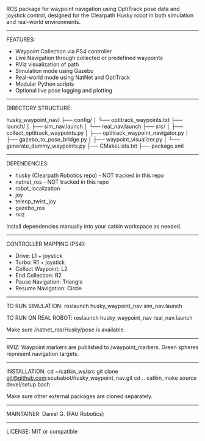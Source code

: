 ROS package for waypoint navigation using OptiTrack pose data and joystick control, designed for the Clearpath Husky robot in both simulation and real-world environments.

---

FEATURES:
- Waypoint Collection via PS4 controller
- Live Navigation through collected or predefined waypoints
- RViz visualization of path
- Simulation mode using Gazebo
- Real-world mode using NatNet and OptiTrack
- Modular Python scripts
- Optional live pose logging and plotting

---

DIRECTORY STRUCTURE:

husky_waypoint_nav/
├── config/
│   └── optitrack_waypoints.txt
├── launch/
│   ├── sim_nav.launch
│   └── real_nav.launch
├── src/
│   ├── collect_optitrack_waypoints.py
│   ├── optitrack_waypoint_navigator.py
│   ├── gazebo_to_pose_bridge.py
│   ├── waypoint_visualizer.py
│   └── generate_dummy_waypoints.py
├── CMakeLists.txt
├── package.xml

---

DEPENDENCIES:
- husky (Clearpath Robotics repo) - NOT tracked in this repo
- natnet_ros - NOT tracked in this repo
- robot_localization
- joy
- teleop_twist_joy
- gazebo_ros
- rviz

Install dependencies manually into your catkin workspace as needed.

---

CONTROLLER MAPPING (PS4):
- Drive: L1 + joystick
- Turbo: R1 + joystick
- Collect Waypoint: L2
- End Collection: R2
- Pause Navigation: Triangle
- Resume Navigation: Circle

---

TO RUN SIMULATION:
roslaunch husky_waypoint_nav sim_nav.launch

TO RUN ON REAL ROBOT:
roslaunch husky_waypoint_nav real_nav.launch

Make sure /natnet_ros/Husky/pose is available.

---

RVIZ:
Waypoint markers are published to /waypoint_markers. Green spheres represent navigation targets.

---

INSTALLATION:
cd ~/catkin_ws/src
git clone git@github.com:scubabot/husky_waypoint_nav.git
cd ..
catkin_make
source devel/setup.bash

Make sure other external packages are cloned separately.

---

MAINTAINER:
Daniel G. (FAU Robotics)

---

LICENSE:
MIT or compatible
